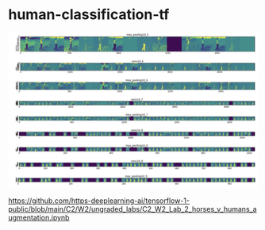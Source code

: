# human-classification-tf

![example-gif-2](viz.png)

https://github.com/https-deeplearning-ai/tensorflow-1-public/blob/main/C2/W2/ungraded_labs/C2_W2_Lab_2_horses_v_humans_augmentation.ipynb

